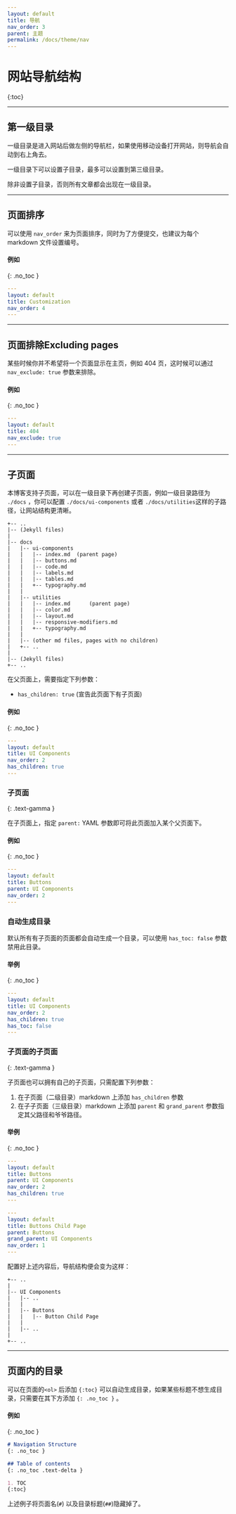 ```yaml
---
layout: default
title: 导航
nav_order: 3
parent: 主题
permalink: /docs/theme/nav
---
```


# 网站导航结构


{:toc}

---

## 第一级目录

一级目录是进入网站后做左侧的导航栏，如果使用移动设备打开网站，则导航会自动到右上角去。

一级目录下可以设置子目录，最多可以设置到第三级目录。

除非设置子目录，否则所有文章都会出现在一级目录。

---

## 页面排序

可以使用 `nav_order` 来为页面排序，同时为了方便提交，也建议为每个 markdown 文件设置编号。

#### 例如
{: .no_toc }

```yaml
---
layout: default
title: Customization
nav_order: 4
---
```

---

## 页面排除Excluding pages

某些时候你并不希望将一个页面显示在主页，例如 404 页，这时候可以通过 `nav_exclude: true` 参数来排除。

#### 例如
{: .no_toc }

```yaml
---
layout: default
title: 404
nav_exclude: true
---
```

---

## 子页面

本博客支持子页面，可以在一级目录下再创建子页面，例如一级目录路径为 `./docs` ，你可以配置 `./docs/ui-components` 或者 `./docs/utilities`这样的子路径，让网站结构更清晰。

```
+-- ..
|-- (Jekyll files)
|
|-- docs
|   |-- ui-components
|   |   |-- index.md  (parent page)
|   |   |-- buttons.md
|   |   |-- code.md
|   |   |-- labels.md
|   |   |-- tables.md
|   |   +-- typography.md
|   |
|   |-- utilities
|   |   |-- index.md      (parent page)
|   |   |-- color.md
|   |   |-- layout.md
|   |   |-- responsive-modifiers.md
|   |   +-- typography.md
|   |
|   |-- (other md files, pages with no children)
|   +-- ..
|
|-- (Jekyll files)
+-- ..
```

在父页面上，需要指定下列参数：
-  `has_children: true` (宣告此页面下有子页面)

#### 例如
{: .no_toc }

```yaml
---
layout: default
title: UI Components
nav_order: 2
has_children: true
---
```

### 子页面
{: .text-gamma }

在子页面上，指定 `parent:` YAML 参数即可将此页面加入某个父页面下。

#### 例如
{: .no_toc }

```yaml
---
layout: default
title: Buttons
parent: UI Components
nav_order: 2
---
```


### 自动生成目录

默认所有有子页面的页面都会自动生成一个目录，可以使用 `has_toc: false` 参数禁用此目录。

#### 举例
{: .no_toc }

```yaml
---
layout: default
title: UI Components
nav_order: 2
has_children: true
has_toc: false
---
```

### 子页面的子页面
{: .text-gamma }

子页面也可以拥有自己的子页面，只需配置下列参数：

1. 在子页面（二级目录）markdown 上添加 `has_children` 参数
2. 在子子页面（三级目录）markdown 上添加 `parent` 和 `grand_parent` 参数指定其父路径和爷爷路径。

#### 举例
{: .no_toc }

```yaml
---
layout: default
title: Buttons
parent: UI Components
nav_order: 2
has_children: true
---
```

```yaml
---
layout: default
title: Buttons Child Page
parent: Buttons
grand_parent: UI Components
nav_order: 1
---
```

配置好上述内容后，导航结构便会变为这样：

```
+-- ..
|
|-- UI Components
|   |-- ..
|   |
|   |-- Buttons
|   |   |-- Button Child Page
|   |
|   |-- ..
|
+-- ..
```

---

## 页面内的目录

可以在页面的`<ol>` 后添加 `{:toc}` 可以自动生成目录，如果某些标题不想生成目录，只需要在其下方添加 `{: .no_toc }` 。

#### 例如
{: .no_toc }

```markdown
# Navigation Structure
{: .no_toc }

## Table of contents
{: .no_toc .text-delta }

1. TOC
{:toc}
```

上述例子将页面名(`#`) 以及目录标题(`##`)隐藏掉了。

